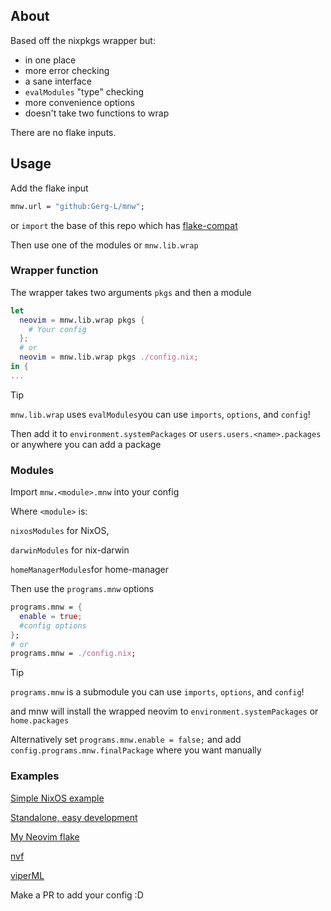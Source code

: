 ## About
Based off the nixpkgs wrapper but:

- in one place
- more error checking
- a sane interface
- `evalModules` "type" checking
- more convenience options
- doesn't take two functions to wrap

There are no flake inputs.

## Usage

Add the flake input

```nix
mnw.url = "github:Gerg-L/mnw";
```

or `import` the base of this repo which has
[flake-compat](https://github.com/edolstra/flake-compat)

Then use one of the modules or `mnw.lib.wrap`

### Wrapper function

The wrapper takes two arguments `pkgs` and then a module

```nix
let
  neovim = mnw.lib.wrap pkgs {
    # Your config
  };
  # or
  neovim = mnw.lib.wrap pkgs ./config.nix;
in {
...
```

> [!TIP]
> `mnw.lib.wrap` uses `evalModules`you can use `imports`, `options`, and
> `config`!

Then add it to `environment.systemPackages` or `users.users.<name>.packages` or
anywhere you can add a package

### Modules

Import `mnw.<module>.mnw` into your config

Where `<module>` is:

`nixosModules` for NixOS,

`darwinModules` for nix-darwin

`homeManagerModules`for home-manager

Then use the `programs.mnw` options

```nix
programs.mnw = {
  enable = true;
  #config options
};
# or
programs.mnw = ./config.nix;
```

> [!TIP]
> `programs.mnw` is a submodule you can use `imports`, `options`, and `config`!

and mnw will install the wrapped neovim to `environment.systemPackages` or
`home.packages`

Alternatively set `programs.mnw.enable = false;` and add
`config.programs.mnw.finalPackage` where you want manually


### Examples

[Simple NixOS example](https://github.com/Gerg-L/mnw/tree/master/examples/nixos)

[Standalone, easy development](https://github.com/Gerg-L/mnw/tree/master/examples/easy-dev)

[My Neovim flake](https://github.com/Gerg-L/nvim-flake)

[nvf](https://github.com/notashelf/nvf)

[viperML](https://github.com/viperML/dotfiles/blob/master/packages/neovim/module.nix)

Make a PR to add your config :D
